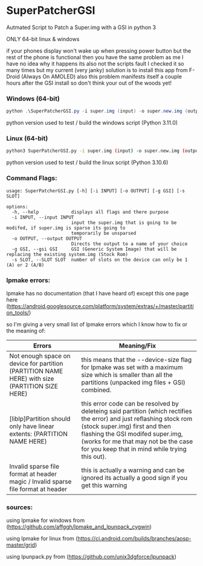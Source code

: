 # SuperPatcherGSI
Autmated Script to Patch a Super.img with a GSI in python 3

ONLY 64-bit linux & windows

if your phones display won't wake up when pressing power button but the rest of the phone is functional then you have the same problem as me I have no idea why it happens its also not the scripts fault I checked it so many times but my current (very janky) solution is to install this app from F-Droid (Always On AMOLED)
also this problem manifests itself a couple hours after the GSI install so don't think your out of the woods yet!

### Windows (64-bit)
```powershell
python .\SuperPatcherGSI.py -i super.img (input) -o super.new.img (output) -g lineageOS.img (GSI) -s 2 (device slots)
```
python version used to test / build the windows script (Python 3.11.0)
### Linux (64-bit)
```bash
python3 SuperPatcherGSI.py -i super.img (input) -o super.new.img (output) -g lineageOS.img (GSI) -s 2 (device slots)
```
python version used to test / build the linux script (Python 3.10.6)
### Command Flags:
```
usage: SuperPatcherGSI.py [-h] [-i INPUT] [-o OUTPUT] [-g GSI] [-s SLOT]

options:
  -h, --help            displays all flags and there purpose
  -i INPUT, --input INPUT
                        input the super.img that is going to be modifed, if super.img is sparse its going to
                        temporarily be unsparsed
  -o OUTPUT, --output OUTPUT
                        Directs the output to a name of your choice
  -g GSI, --gsi GSI     GSI (Generic System Image) that will be replacing the existing system.img (Stock Rom)
  -s SLOT, --SLOT SLOT  number of slots on the device can only be 1 (A) or 2 (A/B)
```

### lpmake errors: 
lpmake has no documentation (that I have heard of) except this one page here (https://android.googlesource.com/platform/system/extras/+/master/partition_tools/)

so I'm giving a very small list of lpmake errors which I know how to fix or the meaning of:

Errors  | Meaning/Fix
------------- | -------------
Not enough space on device for partition (PARTITION NAME HERE) with size (PARTITION SIZE HERE)  | this means that the --device-size flag for lpmake was set with a maximum size which is smaller than all the partitions (unpacked img files + GSI) combined.
[liblp]Partition should only have linear extents: (PARTITION NAME HERE)  | this error code can be resolved by deleteing said partition (which rectifies the error) and just reflashing stock rom (stock super.img) first and then flashing the GSI modifed super.img, (works for me that may not be the case for you keep that in mind while trying this out).
Invalid sparse file format at header magic / Invalid sparse file format at header | this is actually a warning and can be ignored its actually a good sign if you get this warning


### sources:
using lpmake for windows from (https://github.com/affggh/lpmake_and_lpunpack_cygwin)

using lpmake for linux from (https://ci.android.com/builds/branches/aosp-master/grid)

using lpunpack.py from (https://github.com/unix3dgforce/lpunpack)
